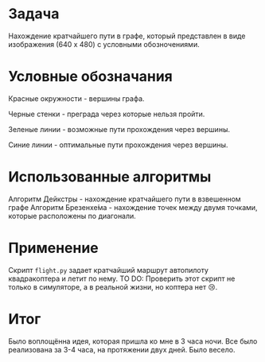 # Задача
Нахождение кратчайшего пути в графе, который представлен в виде изображения (640 x 480) с условными обозночениями.
# Условные обозначания
Красные окружности - вершины графа.

Черные стенки - преграда через которые нельзя пройти.

Зеленые линии - возможные пути прохождения через вершины.

Синие линии - оптимальные пути прохождения через вершины.

# Использованные алгоритмы
Алгоритм Дейкстры - нахождение кратчайшего пути в взвешенном графе
Алгоритм Брезенхе́ма - нахождение точек между двумя точками, которые расположены по диагонали.

# Применение
Скрипт ```flight.py``` задает  кратчайший маршрут автопилоту квадракоптера и летит по нему.
TO DO: Проверить этот скрипт не только в симуляторе, а в реальной жизни, но коптера нет 😢.

# Итог
Было воплощённа идея, которая пришла ко мне в 3 часа ночи. Все было реализована за 3-4 часа, на протяжении двух дней. Было весело.
